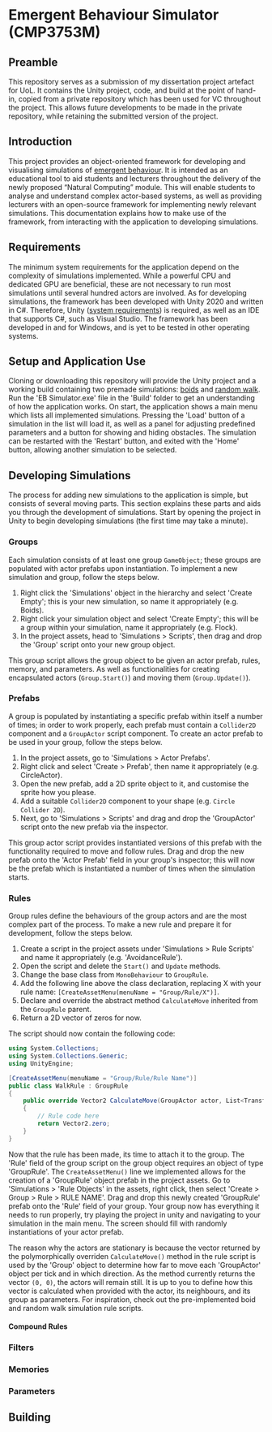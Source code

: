 # Emergent Behaviour Simulator (CMP3753M)
## Preamble
This repository serves as a submission of my dissertation project artefact for UoL. It contains the Unity project, code, and build at the point of hand-in, copied from a private repository which has been used for VC throughout the project. This allows future developments to be made in the private repository, while retaining the submitted version of the project.

## Introduction
This project provides an object-oriented framework for developing and visualising simulations of [emergent behaviour](https://www.researchgate.net/publication/233883398_Autonomous_Systems_with_Emergent_Behaviour). It is intended as an educational tool to aid students and lecturers throughout the delivery of the newly proposed “Natural Computing” module. This will enable students to analyse and understand complex actor-based systems, as well as providing lecturers with an open-source framework for implementing newly relevant simulations. This documentation explains how to make use of the framework, from interacting with the application to developing simulations.

## Requirements
The minimum system requirements for the application depend on the complexity of simulations implemented. While a powerful CPU and dedicated GPU are beneficial, these are not necessary to run most simulations until several hundred actors are involved. As for developing simulations, the framework has been developed with Unity 2020 and written in C#. Therefore, Unity ([system requirements](https://docs.unity3d.com/2020.1/Documentation/Manual/system-requirements.html)) is required, as well as an IDE that supports C#, such as Visual Studio. The framework has been developed in and for Windows, and is yet to be tested in other operating systems.

## Setup and Application Use
Cloning or downloading this repository will provide the Unity project and a working build containing two premade simulations: [boids](https://www.red3d.com/cwr/boids/) and [random walk](https://en.wikipedia.org/wiki/Random_walk). Run the 'EB Simulator.exe' file in the 'Build' folder to get an understanding of how the application works. On start, the application shows a main menu which lists all implemented simulations. Pressing the 'Load' button of a simulation in the list will load it, as well as a panel for adjusting predefined parameters and a button for showing and hiding obstacles. The simulation can be restarted with the 'Restart' button, and exited with the 'Home' button, allowing another simulation to be selected.

## Developing Simulations
The process for adding new simulations to the application is simple, but consists of several moving parts. This section explains these parts and aids you through the development of simulations. Start by opening the project in Unity to begin developing simulations (the first time may take a minute).

### Groups
Each simulation consists of at least one group `GameObject`; these groups are populated with actor prefabs upon instantiation. To implement a new simulation and group, follow the steps below.

  1. Right click the 'Simulations' object in the hierarchy and select 'Create Empty'; this is your new simulation, so name it appropriately (e.g. Boids).
  2. Right click your simulation object and select 'Create Empty'; this will be a group within your simulation, name it appropriately (e.g. Flock).
  3. In the project assets, head to 'Simulations > Scripts', then drag and drop the 'Group' script onto your new group object.

This group script allows the group object to be given an actor prefab, rules, memory, and parameters. As well as functionalities for creating encapsulated actors (`Group.Start()`) and moving them (`Group.Update()`).

### Prefabs
A group is populated by instantiating a specific prefab within itself a number of times; in order to work properly, each prefab must contain a `Collider2D` component and a `GroupActor` script component. To create an actor prefab to be used in your group, follow the steps below.

  1. In the project assets, go to 'Simulations > Actor Prefabs'.
  2. Right click and select 'Create > Prefab', then name it appropriately (e.g. CircleActor).
  3. Open the new prefab, add a 2D sprite object to it, and customise the sprite how you please.
  4. Add a suitable `Collider2D` component to your shape (e.g. `Circle Collider 2D`).
  5. Next, go to 'Simulations > Scripts' and drag and drop the 'GroupActor' script onto the new prefab via the inspector.

This group actor script provides instantiated versions of this prefab with the functionality required to move and follow rules. Drag and drop the new prefab onto the 'Actor Prefab' field in your group's inspector; this will now be the prefab which is instantiated a number of times when the simulation starts.

### Rules
Group rules define the behaviours of the group actors and are the most complex part of the process. To make a new rule and prepare it for development, follow the steps below.

  1. Create a script in the project assets under 'Simulations > Rule Scripts' and name it appropriately (e.g. 'AvoidanceRule').
  2. Open the script and delete the `Start()` and `Update` methods.
  3. Change the base class from `MonoBehaviour` to `GroupRule`.
  4. Add the following line above the class declaration, replacing X with your rule name: `[CreateAssetMenu(menuName = "Group/Rule/X")]`.
  5. Declare and override the abstract method `CalculateMove` inherited from the `GroupRule` parent.
  6. Return a 2D vector of zeros for now.

The script should now contain the following code:

```C#
using System.Collections;
using System.Collections.Generic;
using UnityEngine;

[CreateAssetMenu(menuName = "Group/Rule/Rule Name")]
public class WalkRule : GroupRule
{
    public override Vector2 CalculateMove(GroupActor actor, List<Transform> neighbours, Group group)
    {
        // Rule code here
        return Vector2.zero;
    }
}
```

Now that the rule has been made, its time to attach it to the group. The 'Rule' field of the group script on the group object requires an object of type 'GroupRule'. The `CreateAssetMenu()` line we implemented allows for the creation of a 'GroupRule' object prefab in the project assets. Go to 'Simulations > 'Rule Objects' in the assets, right click, then select 'Create > Group > Rule > RULE NAME'. Drag and drop this newly created 'GroupRule' prefab onto the 'Rule' field of your group. Your group now has everything it needs to run properly, try playing the project in unity and navigating to your simulation in the main menu. The screen should fill with randomly instantiations of your actor prefab.

The reason why the actors are stationary is because the vector returned by the polymorphically overriden `CalculateMove()` method in the rule script is used by the 'Group' object to determine how far to move each 'GroupActor' object per tick and in which direction. As the method currently returns the vector `(0, 0)`, the actors will remain still. It is up to you to define how this vector is calculated when provided with the actor, its neighbours, and its group as parameters. For inspiration, check out the pre-implemented boid and random walk simulation rule scripts.

#### Compound Rules


### Filters
### Memories
### Parameters

## Building
